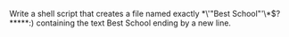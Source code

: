 Write a shell script that creates a file named exactly \*\\'"Best School"\'\\*$\?\*\*\*\*\*:) containing the text Best School ending by a new line.	
